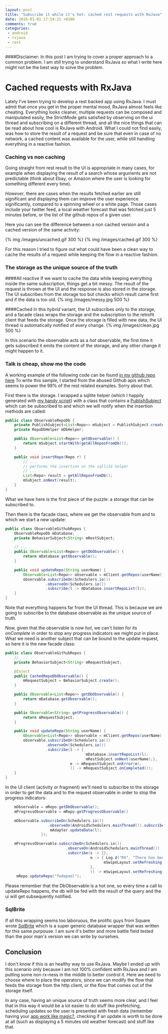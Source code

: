 ```yaml
---
layout: post
title: "Subscribe it while it's hot: cached rest requests with RxJava"
date: 2016-01-01 17:54:21 +0100
comments: true
categories: 
 - android
 - rxjava
 - rest 
---
```


####Disclaimer: 
In this post I am trying to cover a proper approach to a common problem. I am still trying to understand RxJava so what I write here might not be the best way to solve the problem.

# Cached requests with RxJava
Lately I've been trying to develop a rest backed app using RxJava. I must admit that once you get in the proper mental mood, RxJava almost feels like cheating. Everything looks cleaner, multiple requests can be composed and manipulated easily, the StrictMode gets satisfied by observing on the ui thread and subscribing on a different thread, and all the nice things that can be read about how cool is RxJava with Android.
What I could not find easily, was how to store the result of a request and be sure that even in case of no network, a cached content was available for the user, while still handling everything in a reactive fashion.

### Caching vs non caching
Going straight from rest result to the UI is appropriate in many cases, for example when displaying the result of a search whose arguments are not predictable (think about Ebay, or Amazon where the user is looking for something different every time).

*However*, there are cases when the results fetched earlier are still significant and displaying them can improve the user experience significantly, compared to a spinning wheel or a white page. Those cases include your twitter feed, a local weather forecast that was fetched just 5 minutes before, or the list of the github repos of a given user. 

Here you can see the difference between a non cached version and a cached version of the same activity: 

{% img /images/uncached.gif 300 %}      {% img /images/cached.gif 300 %}

For this reason I tried to figure out what could have been a clean way to cache the results of a request while keeping the flow in a reactive fashion.

### The storage as the unique source of the truth
####All reactive
If we want to cache the data while keeping everything inside the same subscription, things get a bit messy. The result of the request is thrown at the UI and the response is also stored in the storage. The UI subscribes from the storage too but checks which result came first and if the data is too old.
{% img /images/messy.jpg 500 %}


####Cached
In this _hybrid_ variant, the UI subscribes only to the storage, and a facade class wraps the storage and the subscription to the retrofit client that feeds the storage. Once the storage is filled with new data, the UI thread is automatically notified of every change.
{% img /images/clean.jpg 500 %}

In this scenario the observable acts as a _hot_ observable, the first time it gets subscribed it emits the content of the storage, and any other change it might happen to it.

### Talk is cheap, show me the code

A working example of the following code can be found [in my github repo here](https://github.com/fedepaol/RxRestSample)
To write this sample, I started from the abused Github apis which seems to power the 99% of the rest related examples. Sorry about that.

First there is the storage. I wrapped a sqllite helper (which I happily generated with [my handy script](https://github.com/fedepaol/Android-sql-lite-helper)) with a class that contains a [PublishSubject](http://reactivex.io/RxJava/javadoc/rx/subjects/PublishSubject.html) which can be subscribed to and which we will notify when the insertion methods are called:

```Java
public class ObservableRepoDb {
    private PublishSubject<List<Repo>> mSubject = PublishSubject.create();
    private RepoDbHelper mDbHelper;

    public Observable<List<Repo>> getObservable() {
        return mSubject.startWith(getAllReposFromDb());
    }

    public void insertRepo(Repo r) {
        // ...
        // performs the insertion on the sqllite helper
        // ...
        List<Repo> result = getAllReposFromDb();
        mSubject.onNext(result);
    }
}
```

What we have here is the first piece of the puzzle: a storage that can be subscribed to.

Then there is the facade class, where we get the observable from and to which we start a new update:

```Java
public class ObservableGithubRepos {
    ObservableRepoDb mDatabase;
    private BehaviorSubject<String> mRestSubject;

    // ...
    public Observable<List<Repo>> getDbObservable() {
        return mDatabase.getObservable();
    }

    public void updateRepo(String userName) {
        Observable<List<Repo>> observable = mClient.getRepos(userName);
        observable.subscribeOn(Schedulers.io())
                  .observeOn(Schedulers.io())
                  .subscribe(l -> mDatabase.insertRepoList(l));
    }
} 
```

Note that everything happens far from the UI thread. This is because we are going to subscribe to the database observable as the unique source of truth.

Now, given that the observable is now _hot_, we can't listen for its _onComplete_ in order to stop any progress indicators we might put in place.
What we need is another subject that can be bound to the update request, so here it is the new facade class:

```Java 
public class ObservableGithubRepos {
    // ...
    private BehaviorSubject<String> mRequestSubject;

    @Inject
    public CachedRepoDbObservable() {
        mRequestSubject = BehaviorSubject.create();
    }

    public Observable<List<Repo>> getDbObservable() {
        return mDatabase.getObservable();
    }

    public Observable<String> getProgressObservable() {
        return mRequestSubject;
    }

    public void updateRepo(String userName) {
        Observable<List<Repo>> observable = mClient.getRepos(userName);
        observable.subscribeOn(Schedulers.io())
                  .observeOn(Schedulers.io())
                  .subscribe(l -> {
                                    mDatabase.insertRepoList(l);
                                    mRestSubject.onNext(userName);},
                             e -> mRequestSubject.onError(e),
                             () -> mRequestSubject.onCompleted());
    }
}
```

In the UI client (activity or fragment) we'll need to subscribe to the storage in order to get the data and to the request observable in order to stop the progress indicators:

```Java
    mObservable = mRepo.getDbObservable();
    mProgressObservable = mRepo.getProgressObservable()

    mObservable.subscribeOn(Schedulers.io())
                   .observeOn(AndroidSchedulers.mainThread()).subscribe(l -> {
                    mAdapter.updateData(l);
                });

    mProgressObservable.subscribeOn(Schedulers.io())
                           .observeOn(AndroidSchedulers.mainThread())
                           .subscribe(s -> {},
                                      e -> { Log.d("RX", "There has been an error");
                                            mSwipeLayout.setRefreshing(false);
                                      },
                                      () -> mSwipeLayout.setRefreshing(false));
     mRepo.updateRepo("fedepaol");
```

Please remember that the DbObservable is a hot one, so every time a call to updateRepo happens, the db will be fed with the result of the query and the ui will get subsequently notified. 

### SqlBrite
If all this wrapping seems too laboruous, the prolific guys from Square wrote [SqlBrite](https://github.com/square/sqlbrite) which is a super generic database wrapper that was written for this same purpouse. I am sure it's better and more battle field tested than the poor man's version we can write by ourselves.

## Conclusion
I don't know if this is an healthy way to use RxJava. Maybe I ended up with this scenario only because I am not 100% confident with RxJava and I am putting some non rx-ness in the middle to better control it. 
Here we need to choose where to place the operators, since we can modify the flow that feeds the storage from the http client, or the flow that comes out of the storage itself.

In any case, having an unique source of truth seems more clear, and I feel that in this way it would be a lot easier to do stuff like prefetching, scheduling updates so the user is presented with fresh data (remember having your [app work like magic?](https://www.youtube.com/watch?v=GcNNx2zdXN4), checking if an update is worth to be done at all (such as displaying a 5 minutes old weather forecast) and stuff like that.
